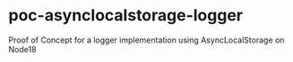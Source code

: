 # poc-asynclocalstorage-logger
Proof of Concept for a logger implementation using AsyncLocalStorage on Node18
